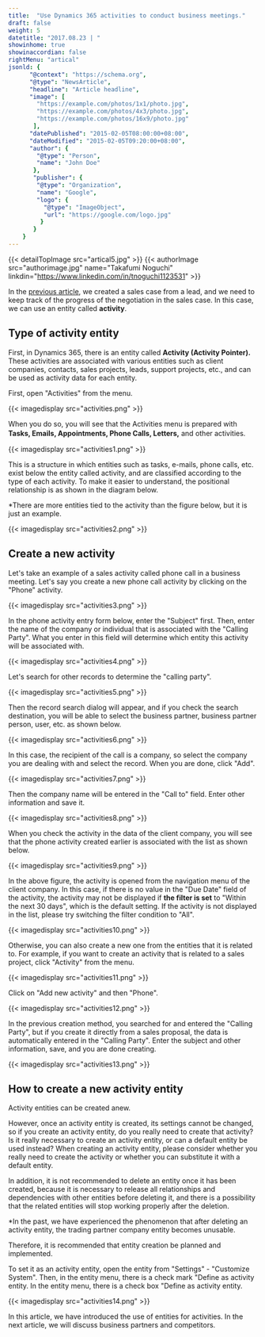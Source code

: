 ```yaml
---
title:  "Use Dynamics 365 activities to conduct business meetings."
draft: false
weight: 5
datetitle: "2017.08.23 | "
showinhome: true
showinaccordian: false
rightMenu: "artical"
jsonld: {
      "@context": "https://schema.org",
      "@type": "NewsArticle",
      "headline": "Article headline",
      "image": [
        "https://example.com/photos/1x1/photo.jpg",
        "https://example.com/photos/4x3/photo.jpg",
        "https://example.com/photos/16x9/photo.jpg"
       ],
      "datePublished": "2015-02-05T08:00:00+08:00",
      "dateModified": "2015-02-05T09:20:00+08:00",
      "author": {
        "@type": "Person",
        "name": "John Doe"
       },
       "publisher": {
        "@type": "Organization",
        "name": "Google",
        "logo": {
          "@type": "ImageObject",
          "url": "https://google.com/logo.jpg"
         }
       }
    }
---
```

{{< detailTopImage src="artical5.jpg" >}}
{{< authorImage src="authorimage.jpg" name="Takafumi Noguchi" linkdin="https://www.linkedin.com/in/tnoguchi1123531" >}}
<!-- Intro  -->
In the [previous article](#), we created a sales case from a lead, and we need to keep track of the progress of the negotiation in the sales case. In this case, we can use an entity called **activity**.

## Type of activity entity
First, in Dynamics 365, there is an entity called **Activity (Activity Pointer).** These activities are associated with various entities such as client companies, contacts, sales projects, leads, support projects, etc., and can be used as activity data for each entity.

First, open "Activities" from the menu.
<!-- Image= activities.png -->
{{< imagedisplay src="activities.png" >}}

When you do so, you will see that the Activities menu is prepared with **Tasks, Emails, Appointments, Phone Calls, Letters,** and other activities.　
<!-- Image= activities1.png -->
{{< imagedisplay src="activities1.png" >}}

This is a structure in which entities such as tasks, e-mails, phone calls, etc. exist below the entity called activity, and are classified according to the type of each activity. To make it easier to understand, the positional relationship is as shown in the diagram below.

*There are more entities tied to the activity than the figure below, but it is just an example.
<!-- Image= activities2.png -->
{{< imagedisplay src="activities2.png" >}}

## Create a new activity
Let's take an example of a sales activity called phone call in a business meeting. Let's say you create a new phone call activity by clicking on the "Phone" activity.
<!-- Image= activities3.png -->
{{< imagedisplay src="activities3.png" >}}

In the phone activity entry form below, enter the "Subject" first. Then, enter the name of the company or individual that is associated with the "Calling Party". What you enter in this field will determine which entity this activity will be associated with.
<!-- Image= activities4.png -->
{{< imagedisplay src="activities4.png" >}}

Let's search for other records to determine the "calling party".
<!-- Image= activities5.png -->
{{< imagedisplay src="activities5.png" >}}

Then the record search dialog will appear, and if you check the search destination, you will be able to select the business partner, business partner person, user, etc. as shown below.
<!-- Image= activities6.png -->
{{< imagedisplay src="activities6.png" >}}

In this case, the recipient of the call is a company, so select the company you are dealing with and select the record. When you are done, click "Add".
<!-- Image= activities7.png -->
{{< imagedisplay src="activities7.png" >}}

Then the company name will be entered in the "Call to" field. Enter other information and save it.
<!-- Image= activities8.png -->
{{< imagedisplay src="activities8.png" >}}

When you check the activity in the data of the client company, you will see that the phone activity created earlier is associated with the list as shown below.
<!-- Image= activities9.png -->
{{< imagedisplay src="activities9.png" >}}

In the above figure, the activity is opened from the navigation menu of the client company. In this case, if there is no value in the "Due Date" field of the activity, the activity may not be displayed if **the filter is set** to "Within the next 30 days", which is the default setting. If the activity is not displayed in the list, please try switching the filter condition to "All".
<!-- Image= activities10.png -->
{{< imagedisplay src="activities10.png" >}}

Otherwise, you can also create a new one from the entities that it is related to. For example, if you want to create an activity that is related to a sales project, click "Activity" from the menu.
<!-- Image= activities11.png -->
{{< imagedisplay src="activities11.png" >}}

Click on "Add new activity" and then "Phone".
<!-- Image= activities12.png -->
{{< imagedisplay src="activities12.png" >}}

In the previous creation method, you searched for and entered the "Calling Party", but if you create it directly from a sales proposal, the data is automatically entered in the "Calling Party". Enter the subject and other information, save, and you are done creating.
<!-- Image= activities13.png -->
{{< imagedisplay src="activities13.png" >}}

## How to create a new activity entity
Activity entities can be created anew.

However, once an activity entity is created, its settings cannot be changed, so if you create an activity entity, do you really need to create that activity? Is it really necessary to create an activity entity, or can a default entity be used instead? When creating an activity entity, please consider whether you really need to create the activity or whether you can substitute it with a default entity.

In addition, it is not recommended to delete an entity once it has been created, because it is necessary to release all relationships and dependencies with other entities before deleting it, and there is a possibility that the related entities will stop working properly after the deletion.

*In the past, we have experienced the phenomenon that after deleting an activity entity, the trading partner company entity becomes unusable.

Therefore, it is recommended that entity creation be planned and implemented.

To set it as an activity entity, open the entity from "Settings" - "Customize System". Then, in the entity menu, there is a check mark "Define as activity entity. In the entity menu, there is a check box "Define as activity entity.
<!-- Image= activities14.png -->
{{< imagedisplay src="activities14.png" >}}

In this article, we have introduced the use of entities for activities. In the next article, we will discuss business partners and competitors.